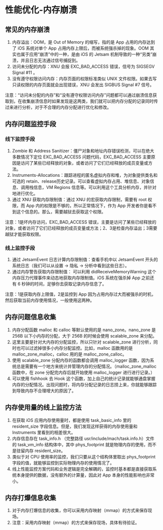 # 性能优化-内存崩溃

## 常见的内存崩溃

1. 内存溢出：OOM，是 Out of Memory 的缩写，指的是 App 占用的内存达到了 iOS 系统对单个 App 占用内存上限后，而被系统强杀掉的现象。OOM 其实也属于应用“崩溃”中的一种，是由 iOS 的 Jetsam 机制导致的一种“另类”崩溃，并且日志无法通过信号捕捉到。
2. 访问未分配的内存：XNU 会报 EXC_BAD_ACCESS 错误，信号为 SIGSEGV Signal #11 。
3. 没有遵守权限访问内存：内存页面的权限标准类似 UNIX 文件权限。如果去写只读权限的内存页面就会出现错误，XNU 会发出 SIGBUS Signal #7 信号。

注意：“访问未分配的内存”和“没有遵守权限访问内存”问题都可以通过崩溃信息获取到，在收集崩溃信息时如果发现是这两类，我们就可以把内存分配的记录同时传过来进行分析，对于不合理的内存分配进行优化和修改。

## 内存问题监控手段

### 线下监控手段

1. Zombie 和 Address Sanitizer：僵尸对象和地址内存错误检测，可以在绝大多数情况下定位 EXC_BAD_ACCESS 问题代码，EXC_BAD_ACCESS 主要原因是访问了某些已经释放的对象，或者访问了它们已经释放的成员变量或方法。
2. Instruments-Allocations：跟踪进程的匿名虚拟内存和堆，为对象提供类名和可选的 retain、release历史记录。可以查看虚拟内存占用、堆信息、对象信息、调用栈信息，VM Regions 信息等。可以利用这个工具分析内存，并针对地进行优化。
3. 通过 XNU 获取内存限制值：通过 XNU 的宏获取内存限制，需要有 root 权限，而 App 内的权限是不够的，所以正常情况下，作为 App 开发者你是看不到这个信息的。那么，需要越狱去获取这个权限。

注意：1是坏内存访问，EXC_BAD_ACCESS 错误，主要是访问了某些已经释放的对象，或者访问了它们已经释放的成员变量或方法；2、3是检查内存溢出；3需要越狱才能获取权限。

### 线上监控手段

1. 通过 JetsamEvent 日志计算内存限制值：查看手机中以 JetsamEvent 开头的系统日志（我们可以从设置 -> 隐私 -> 分析中看到这些日志）。
2. 通过内存警告获取内存限制值： 可以利用 didReceiveMemoryWarning 这个内存压力代理事件来动态地获取内存限制值。iOS 系统在强杀掉 App 之前还有 6 秒钟的时间，足够你去获取记录内存信息了。

注意：1是获取内存上限值，2是监控到 App 因为占用内存过大而被强杀的时机，然后获取当前内存使用情况，一般使用这两种。

## 内存问题信息收集

1. 内存分配函数 malloc 和 calloc 等默认使用的是 nano_zone。nano_zone 是 256B 以下小内存的分配，大于 256B 的时候会使用 scalable_zone 来分配。
2. 这里主要是针对大内存的分配监控，所以只针对 scalable_zone 进行分析，同时也可以过滤掉很多小内存分配监控。比如，malloc 函数用的是 malloc_zone_malloc，calloc 用的是 malloc_zone_calloc。
3. 使用 scalable_zone 分配内存的函数都会调用 malloc_logger 函数，因为系统总是需要有一个地方来统计并管理内存的分配情况。（malloc_zone_malloc 函数中，在 zone 分配完内存后就开始使用 malloc_logger 进行进行记录。）
4. 可以使用 fishhook 去 Hook 这个函数，加上自己的统计记录就能够通盘掌握内存的分配情况。出现问题时，将内存分配记录的日志捞上来，你就能够跟踪到导致内存不合理增大的原因了。

## 内存使用量的线上监控方法

1. 在获取 iOS 应用内存使用量时，都是使用 task_basic_info 里的 resident_size 字段信息。但是，我们发现这样获得的内存使用量和 Instruments 里看到的相差很大。
2. 内存信息存在 task_info.h （完整路径 usr/include/mach/task.info.h）文件的 task_vm_info 结构体中，其中 phys_footprint 就是物理内存的使用，而不是驻留内存 resident_size。
3. 类似于对 CPU 使用率的监控，我们只要从这个结构体里取出 phys_footprint 字段的值，就能够监控到实际物理内存的使用情况了。
4. 线上性能监控方案代码和业务逻辑是完全解耦的，监控时基本都是直接获取系统本身提供的数据，没有额外的计算量，因此对 App 本身的性能影响也非常小。

## 内存打爆信息收集

1. 对于内存打爆信息的收集，你可以采用内存映射（mmap）的方式来保存现场。
2. 注意：采用内存映射（mmap）的方式来保存现场，具体有待验证。